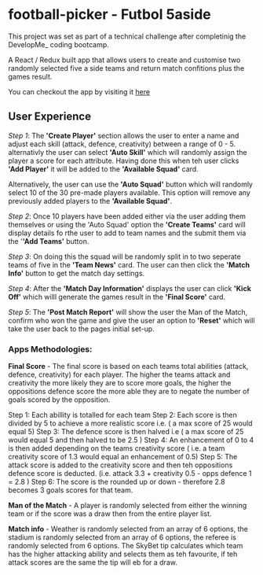 # football-picker - Futbol 5aside

This project was set as part of a technical challenge after completinig the DevelopMe_ coding bootcamp.

A React / Redux built app that allows users to create and customise two randomly selected five a side teams and return match confitions plus the games result.

You can checkout the app by visiting it [here](https://bpdm88.github.io/football-picker/)

## User Experience

*Step 1*: The **'Create Player'** section allows the user to enter a name and adjust each skill (attack, defence, creativity) between a range of 0 - 5. alternativly the user can select **'Auto Skill'** which will randomly assign the player a score for each attribute. Having done this when teh user clicks **'Add Player'** it will be added to the **'Available Squad'** card.

Alternatively, the user can use the **'Auto Squad'** button which will randomly select 10 of the 30 pre-made players available. This option will remove any previously added players to the **'Available Squad'**.

*Step 2*: Once 10 players have been added either via the user adding them themselves or using the 'Auto Squad' option the **'Create Teams'** card will display details fo rthe user to add to team names and the submit them via the '**'Add Teams'** button.

*Step 3*: On doing this the squad will be randomly split in to two seperate teams of five in the **'Team News'** card. The user can then click the **'Match Info'** button to get the match day settings.

*Step 4*: After the **'Match Day Information'** displays the user can click **'Kick Off'** which willl generate the games result in the **'Final Score'** card.

*Step 5*: The **'Post Match Report'** will show the user the Man of the Match, confirm who won the game and give the user an option to **'Reset'** which will take the user back to the pages initial set-up.

### Apps Methodologies:

**Final Score** - The final score is based on each teams total abilities (attack, defence, creativity) for each player. The higher the teams attack and creativity the more likely they are to score more goals, the higher the oppositions defence score the more able they are to negate the number of goals scored by the opposition.

Step 1: Each abillity is totalled for each team
Step 2: Each score is then divided by 5 to achieve a more realistic score i.e. ( a max score of 25 would equal 5)
Step 3: The defence score is then halved i.e ( a max score of 25 would equal 5 and then halved to be 2.5 )
Step 4: An enhancement of 0 to 4 is then added depending on the teams creativity score ( i.e. a team creativity score of 1.3 would equal an enhancement of 0.5)
Step 5: The attack score is added to the creativity score and then teh oppositions defence score is deducted. (i.e. attack 3.3 + creativity 0.5 - opps defence 1 = 2.8 )
Step 6: The score is the rounded up or down - therefore 2.8 becomes 3 goals scores for that team.

**Man of the Match** - A player is randomly selected from either the winning team or if the score was a draw then from the entire player list.

**Match info** - Weather is randomly selected from an array of 6 options, the stadium is randomly selected from an array of 6 options, the referee is randomly selected from 6 options. The SkyBet tip calculates which team has the higher attacking ability and selects them as teh favourite, if teh attack scores are the same the tip will eb for a draw. 
